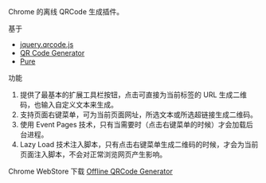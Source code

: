 Chrome 的离线 QRCode 生成插件。

基于
- [jquery.qrcode.js][]
- [QR Code Generator][]
- [Pure][]

功能
1. 提供了最基本的扩展工具栏按钮，点击可直接为当前标签的 URL 生成二维码，也输入自定义文本来生成。
2. 支持页面右键菜单，可为当前页面网址，所选文本或所选超链接生成二维码。
3. 使用 Event Pages 技术，只有当需要时（点击右键菜单的时候）才会加载后台进程。
4. Lazy Load 技术注入脚本，只有点击右键菜单生成二维码的时候，才会为当前页面注入脚本，不会对正常浏览网页产生影响。

 Chrome WebStore 下载 [Offline QRCode Generator](https://chrome.google.com/webstore/detail/offline-qrcode-generator/nffnfjmgmedijakadedogccmghenomnk)

[jquery.qrcode.js]: http://larsjung.de/qrcode/
[QR Code Generator]: https://d-project.googlecode.com/svn/trunk/misc/qrcode/index.html
[Pure]: http://purecss.io/

